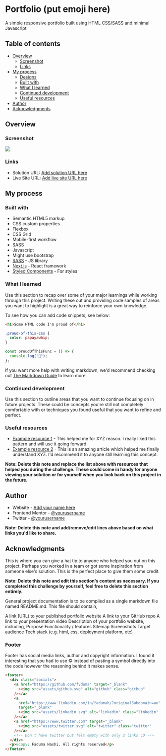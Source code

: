 # Portfolio (put emoji here)

A simple responsive portfolio built using HTML CSS/SASS and minimal Javascript

## Table of contents

- [Overview](#overview)
  - [Screenshot](#screenshot)
  - [Links](#links)
- [My process](#my-process)
  - [Designs](#wireframes)
  - [Built with](#built-with)
  - [What I learned](#what-i-learned)
  - [Continued development](#continued-development)
  - [Useful resources](#useful-resources)
- [Author](#author)
- [Acknowledgments](#acknowledgments)

## Overview

### Screenshot

![](./screenshot.jpg)

### Links

- Solution URL: [Add solution URL here](https://your-solution-url.com)
- Live Site URL: [Add live site URL here](https://your-live-site-url.com)

## My process

### Built with

- Semantic HTML5 markup
- CSS custom properties
- Flexbox
- CSS Grid
- Mobile-first workflow
- SASS
- Javascript
- Might use bootstrap
- [SASS](https://reactjs.org/) - JS library
- [Next.js](https://nextjs.org/) - React framework
- [Styled Components](https://styled-components.com/) - For styles

### What I learned

Use this section to recap over some of your major learnings while working through this project. Writing these out and providing code samples of areas you want to highlight is a great way to reinforce your own knowledge.

To see how you can add code snippets, see below:

```html
<h1>Some HTML code I'm proud of</h1>
```

```css
.proud-of-this-css {
  color: papayawhip;
}
```

```js
const proudOfThisFunc = () => {
  console.log("🎉");
};
```

If you want more help with writing markdown, we'd recommend checking out [The Markdown Guide](https://www.markdownguide.org/) to learn more.

### Continued development

Use this section to outline areas that you want to continue focusing on in future projects. These could be concepts you're still not completely comfortable with or techniques you found useful that you want to refine and perfect.

### Useful resources

- [Example resource 1](https://www.example.com) - This helped me for XYZ reason. I really liked this pattern and will use it going forward.
- [Example resource 2](https://www.example.com) - This is an amazing article which helped me finally understand XYZ. I'd recommend it to anyone still learning this concept.

**Note: Delete this note and replace the list above with resources that helped you during the challenge. These could come in handy for anyone viewing your solution or for yourself when you look back on this project in the future.**

## Author

- Website - [Add your name here](https://www.your-site.com)
- Frontend Mentor - [@yourusername](https://www.frontendmentor.io/profile/yourusername)
- Twitter - [@yourusername](https://www.twitter.com/yourusername)

**Note: Delete this note and add/remove/edit lines above based on what links you'd like to share.**

## Acknowledgments

This is where you can give a hat tip to anyone who helped you out on this project. Perhaps you worked in a team or got some inspiration from someone else's solution. This is the perfect place to give them some credit.

**Note: Delete this note and edit this section's content as necessary. If you completed this challenge by yourself, feel free to delete this section entirely.**

General project documentation is to be compiled as a single markdown file named README.md. This file should contain,

A link (URL) to your published portfolio website
A link to your GitHub repo
A link to your presentation video
Description of your portfolio website, including,
Purpose
Functionality / features
Sitemap
Screenshots
Target audience
Tech stack (e.g. html, css, deployment platform, etc)

### Footer

Footer has social media links, author and copyright information.
I found it interesting that you had to use &copy; instead of pasting a symbol directly into the code however the reasoning behind it makes sense.

```html
<footer>
  <div class="socials">
    <a href="https://github.com/fvduma" target="_blank"
      ><img src="assets/github.svg" alt="github" class="github"
    /></a>
    <a
      href="https://www.linkedin.com/in/fadumah/?originalSubdomain=au"
      target="_blank"
      ><img src="assets/linkedin.svg" alt="linkedin" class="linkedin"
    /></a>
    <a href="https://www.twitter.com" target="_blank"
      ><img src="assets/twitter.svg" alt="twitter" class="twitter"
    /></a>
    <!-- Don't have twitter but felt empty with only 2 links :D -->
  </div>
  <p>&copy; Faduma Hashi. All rights reserved</p>
</footer>
```

<!-- struggled with linking pages, broke it.
Took awile however I realised that the output tells you exactly where the error is. -->
